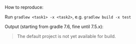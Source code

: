 How to reproduce:

Run `gradlew <task1> -x <task2>`, e.g. `gradlew build -x test`

Output (starting from gradle 7.6, fine until 7.5.x):
> The default project is not yet available for build.
